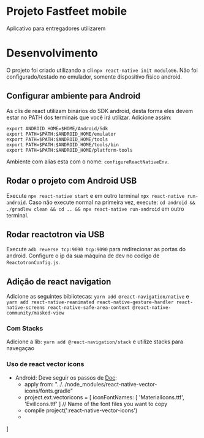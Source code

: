 # Projeto Fastfeet mobile
Aplicativo para entregadores utilizarem

# Desenvolvimento
O projeto foi criado utilizando a cli `npx react-native init modulo06`. Não foi configurado/testado no emulador, somente dispositivo físico android.

## Configurar ambiente para Android
As clis de react utilizam binários do SDK android, desta forma eles devem estar no PATH dos terminais que você irá utilizar. Adicione assim:
```
export ANDROID_HOME=$HOME/Android/Sdk
export PATH=$PATH:$ANDROID_HOME/emulator
export PATH=$PATH:$ANDROID_HOME/tools
export PATH=$PATH:$ANDROID_HOME/tools/bin
export PATH=$PATH:$ANDROID_HOME/platform-tools
```
Ambiente com alias esta com o nome: `configureReactNativeEnv`.

## Rodar o projeto com Android USB
Execute `npx react-native start` e em outro terminal `npx react-native run-android`.
Caso não execute normal na primeira vez, execute: `cd android && ./gradlew clean && cd .. && npx react-native run-android` em outro terminal.

## Rodar reactotron via USB
Execute `adb reverse tcp:9090 tcp:9090` para redirecionar as portas do android. Configure o ip da sua máquina de dev no codigo de `ReactotronConfig.js`.

## Adição de react navigation
Adicione as seguintes bibliotecas: `yarn add @react-navigation/native` e `yarn add react-native-reanimated react-native-gesture-handler react-native-screens react-native-safe-area-context @react-native-community/masked-view`

### Com Stacks
Adicione a lib: `yarn add @react-navigation/stack` e utilize stacks para navegaçao

### Uso de react vector icons
- Android: Deve seguir os passos de [Doc]([www.github.com](https://github.com/oblador/react-native-vector-icons#android)):
  - apply from: "../../node_modules/react-native-vector-icons/fonts.gradle"
  - project.ext.vectoricons = [
    iconFontNames: [ 'MaterialIcons.ttf', 'EvilIcons.ttf' ] // Name of the font files you want to copy
  - compile project(':react-native-vector-icons')
  <!-- - import com.oblador.vectoricons.VectorIconsPackage; em MainApplication
  - , new VectorIconsPackage() em MainApplication -->
  -
]
